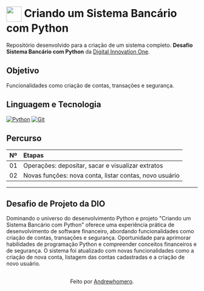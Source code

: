 
<h1>
    <a href="https://www.dio.me/">
     <img align="center" width="40px" src="https://hermes.digitalinnovation.one/assets/diome/logo-minimized.png"></a>
    <span> 
Criando um Sistema Bancário com Python</span>
</h1>

Repositório desenvolvido para a criação de um sistema completo. **Desafio Sistema Bancário com Python** da [Digital Innovation One](https://www.dio.me/).

## Objetivo
Funcionalidades como criação de contas, transações e segurança.

## Linguagem e Tecnologia
[![Python](https://img.shields.io/badge/Python-000?style=for-the-badge&logo=python&logoColor=30A3DC)](https://docs.github.com/)
[![Git](https://img.shields.io/badge/Git-000?style=for-the-badge&logo=git&logoColor=E94D5F)](https://git-scm.com/doc) 

## Percurso
<table>
  <thead>
    <tr align="left">
      <th>Nº</th>
      <th>Etapas</th>
    </tr>
  </thead>
  <tbody align="left">
    <tr>
      <td>01</td>
      <td>Operações: depositar, sacar e visualizar extratos</td>
    </tr>
    <tr>
      <td>02</td>
      <td>Novas funções: nova conta, listar contas, novo usuário</td>
    </tr>
  </tbody>
</table>

---
## Desafio de Projeto da DIO
Dominando o universo do desenvolvimento Python e projeto "Criando um Sistema Bancário com Python" oferece uma experiência prática de desenvolvimento de software financeiro, abordando funcionalidades como criação de contas, transações e segurança. Oportunidade para aprimorar habilidades de programação Python e compreender conceitos financeiros e de segurança.
O sistema foi atualizado com novas funcionalidades como a criação de nova conta, listagem das contas cadastradas e a criação de novo usuário.


##
<div align="center">Feito por <a href="https://github.com/Andrewhomero">Andrewhomero</a>.</div>
